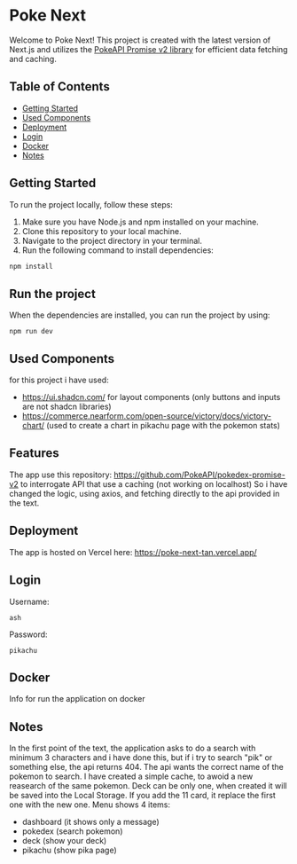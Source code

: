 # Poke Next

Welcome to Poke Next! This project is created with the latest version of Next.js and utilizes the [PokeAPI Promise v2 library](https://github.com/PokeAPI/pokedex-promise-v2) for efficient data fetching and caching.

## Table of Contents

- [Getting Started](#getting-started)
- [Used Components](#used-components)
- [Deployment](#deployment)
- [Login](#login)
- [Docker](#docker)
- [Notes](#notes)

## Getting Started

To run the project locally, follow these steps:

1. Make sure you have Node.js and npm installed on your machine.
2. Clone this repository to your local machine.
3. Navigate to the project directory in your terminal.
4. Run the following command to install dependencies:

```bash
npm install
```

## Run the project
When the dependencies are installed, you can run the project by using:
```
npm run dev
```

## Used Components
for this project i have used: 
- https://ui.shadcn.com/ for layout components (only buttons and inputs are not shadcn libraries)
- https://commerce.nearform.com/open-source/victory/docs/victory-chart/ (used to create a chart in pikachu page with the pokemon stats)


## Features
The app use this repository: https://github.com/PokeAPI/pokedex-promise-v2 to interrogate API that use a caching (not working on localhost)
So i have changed the logic, using axios, and fetching directly to the api provided in the text.

## Deployment
The app is hosted on Vercel here: https://poke-next-tan.vercel.app/

## Login
Username:
```
ash
```
Password:
```
pikachu
```

## Docker
Info for run the application on docker

## Notes
In the first point of the text, the application asks to do a search with minimum 3 characters and i have done this, but if i try to search "pik" or something else, the api returns 404.
The api wants the correct name of the pokemon to search.
I have created a simple cache, to awoid a new reasearch of the same pokemon. 
Deck can be only one, when created it will be saved into the Local Storage. If you add the 11 card, it replace the first one with the new one.
Menu shows 4 items:
- dashboard (it shows only a message)
- pokedex (search pokemon)
- deck (show your deck)
- pikachu (show pika page)
